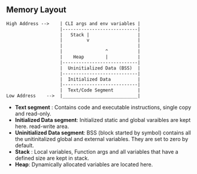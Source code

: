 ## Memory Layout

```txt 
High Address -->    | CLI args and env variables | 
                    |----------------------------|
                    |   Stack |                  |
                    |         v                  |
                    |                            |
                    |                ^           |
                    |    Heap        |           |
                    |----------------------------|
                    |  Uninitialized Data (BSS)  |
                    |----------------------------|
                    |  Initialized Data          |
                    |----------------------------|
                    |  Text/Code Segment         |
Low Address    -->  |____________________________|
``` 

-   **Text segment** : Contains code and executable instructions, single copy and read-only.
-   **Initialized Data segment**: Initialized static and global varaibles are kept here. read-write area. 
-   **Uninitialized Data segment**: BSS (block started by symbol) contains all the unitinitalized global and external variables. They are set to zero by default.
-   **Stack** : Local variables, Function args and all variables that have a defined size are kept in stack. 
-   **Heap**: Dynamically allocated variables are located here. 


